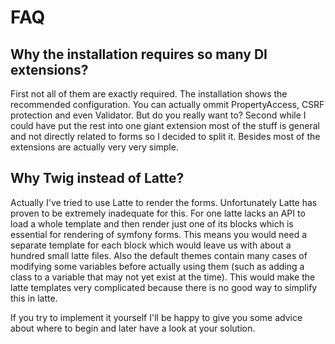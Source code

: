 FAQ
====

Why the installation requires so many DI extensions?
----

First not all of them are exactly required. The installation shows the recommended configuration. You can actually ommit PropertyAccess, CSRF protection and even Validator. But do you really want to? Second while I could have put the rest into one giant extension most of the stuff is general and not directly related to forms so I decided to split it. Besides most of the extensions are actually very very simple.

Why Twig instead of Latte?
----

Actually I've tried to use Latte to render the forms. Unfortunately Latte has proven to be extremely inadequate for this. For one latte lacks an API to load a whole template and then render just one of its blocks which is essential for rendering of symfony forms. This means you would need a separate template for each block which would leave us with about a hundred small latte files. Also the default themes contain many cases of modifying some variables before actually using them (such as adding a class to a variable that may not yet exist at the time). This would make the latte templates very complicated because there is no good way to simplify this in latte.

If you try to implement it yourself I'll be happy to give you some advice about where to begin and later have a look at your solution. 
